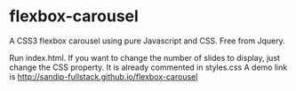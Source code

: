 # flexbox-carousel
A CSS3 flexbox carousel using pure Javascript and CSS. Free from Jquery.

Run index.html.
If you want to change the number of slides to display, just change the CSS property. It is already commented in styles.css
A demo link is http://sandip-fullstack.github.io/flexbox-carousel
